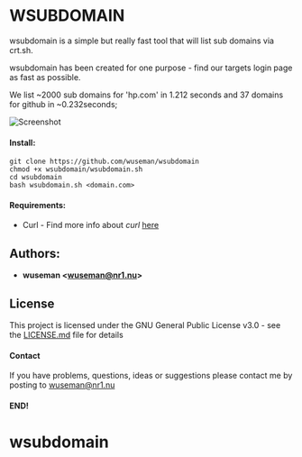 # WSUBDOMAIN

wsubdomain is a simple but really fast tool that will list sub domains via crt.sh.

wsubdomain has been created for one purpose - find our targets login page as fast as possible.

We list ~2000 sub domains for 'hp.com' in 1.212 seconds and 37 domains for github in ~0.232seconds;

![Screenshot](https://nr1.nu/archive/wsubdomain/wsubdomain.gif)

#### Install:

    git clone https://github.com/wuseman/wsubdomain
    chmod +x wsubdomain/wsubdomain.sh
    cd wsubdomain
    bash wsubdomain.sh <domain.com>

#### Requirements:

- Curl     - Find more info about _curl_ [here](https://github.com/curl/curl)

## Authors: 

* **wuseman <wuseman@nr1.nu\>** 

## License

This project is licensed under the GNU General Public License v3.0 - see the [LICENSE.md](LICENSE.md) file for details

#### Contact

If you have problems, questions, ideas or suggestions please contact me by posting to wuseman@nr1.nu

#### END!
# wsubdomain
